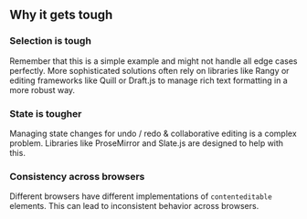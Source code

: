 ## Why it gets tough

### Selection is tough

Remember that this is a simple example and might not handle all edge cases perfectly. More sophisticated solutions often rely on libraries like Rangy or editing frameworks like Quill or Draft.js to manage rich text formatting in a more robust way.

### State is tougher

Managing state changes for undo / redo & collaborative editing is a complex problem. Libraries like ProseMirror and Slate.js are designed to help with this.

### Consistency across browsers

Different browsers have different implementations of `contenteditable` elements. This can lead to inconsistent behavior across browsers.
